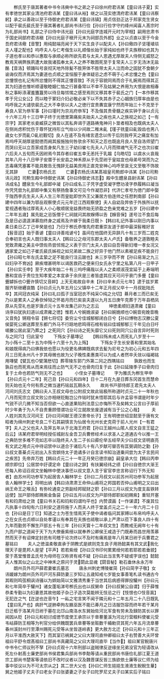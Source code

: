 <!-- { "loadSidebar": true } -->
　　栁氏至于唐其著者中书令讳奭中书之弟之子曰徐州府君讳某【童曰讳子夏】实有孝徳世其家业清池府君讳某【童曰讳从裕】继之以茂实徳清府君讳某【童曰讳察躬】承之以善政以至于侍御史府君讳某【童曰讳镇】用贞信劲正达于邦家克生贤女以配于裴氏裴氏至于唐其著者礼部尚书讳行俭【孙曰行俭字守约绛州闻喜人髙宗时为礼部尚书】礼部之子曰侍中讳光庭【孙曰光庭字连城开元时为宰相】嗣用忠肃书于国史祠部府君讳稹【孙曰光庭子稹开元末为祠部员外郎】业之以贞直以至于今金吾府君讳儆【音警】用纯懿端亮闻于天下实生良子以配夫人【孙曰儆四子坚墐埴埙夫人墐之配也】呜呼夫人与仁考偕生以礼顺偕长始于家纯如也终于夫族穆如也其为子道也孝以和恭以惠取与承顺必称所欲先君与太夫人恩遇尤厚故夫人侍侧无威怒之教焉天祸弊族夙遭大故我诸孤奉太夫人之养不敢图死至于复常夫人三岁无汤沐无盐酪【音洛】顿踊叫号哀彻天地外除髪不胜笄体不胜带太夫人泣而命之固犹不食朝夕谕诲仅而济焉其为妻道也贞顺之宜恒服于身体疑忌之虑不萌于心术忿懥之色【童曰忿懥恨也礼记有所忿懥则不得其正懥音致】不兆于容貌同焉而合于礼婉焉而得其正其为妇道也惟听顺谨敬睦姻仁恤之行甚备常以不幸不及姑舅之养用为大恨是故相春秋之事眎涤濯羞簠簋劳以待旦每怵惕之感至焉则又移其孝于裴氏之门【一本作移其孝于兄公女公】而以睦于冢妇介妇必敬必亲下以不失其赤子之心姻族归厚率由是也呜呼我之大谴欤裴氏之大不幸欤以夫人之徳行宜贵夀宜康宁然而年始三十不克至于寿良人官为叅军事【孙曰墐时为京兆府叅军】不及偕其贵骨髓之疾实钟于身以贞元十六年三月十三日甲子终于光徳里第痛矣夫始夫人之疾也夫人之族视之如己【一有宗字】其家老长妾臧获之微皆以其私奔谒于道路祷鬼神问卜筮者相及也既病太夫人在侧尚虑积忧伤于尊怀犹持形立气绐以少间故二稚未齓【墐子铣童曰齓毁齿也男八歳女七岁而齓○齓初觐切】良人在逺不及有绪言遗念以传于后则我呼天之痛宜有加焉呜呼天胡厚是懿徳而阙其报施独何咎欤余不知天之忍也既逾月良人至自洛师望门而哭曰无以立吾家成吾身矣凡生三子幼曰崔七先夫人八月而殡魂气无不之也次曰崔六后夫人五旬而夭因祔焉今其存者曰崔五幸无恙托于乳媪【乌皓切】以虞水火哀哉其年八月十八日甲子安厝于长安县之神禾原从于先茔祔于皇姑宜也母弟号哭而为之志毒痛凭塞畧不能具敢告无愧辞无益美庶用正直克安神心呜呼至哀无文至敬不饰故无其辞
　　亡妻农杨氏志
　　亡妻农杨氏讳某髙祖皇司勲郎中讳某【孙曰司勲讳元政】司勲生殿中侍御史讳某【孙曰侍御史讳志】殿中生醴泉县尉讳某【孙曰讳成名】醴泉生今礼部郎中凝【孙曰成名三子凭字虚受凝字懋功凌字恭履韩曰凝当作凭凭尝为礼部郎中集又有祭扬詹事文可见今作凝恐非】代济仁孝号为徳门郎中娶于陇西李氏生夫人夫人生三年而皇妣即世外王父兼居方伯连帅之任厯刺南部【孙曰建中四年以兼为鄂岳观察使贞元元年迁江西观察使】夫人自幼及筓依于外族所以抚爱视遇者殆过厚焉夫人小心敬顺居宠益畏终始无骄盈之色亲党难之五岁【孙曰建中二年年五歳】属先妣之忌饭僧于仁祠就问其故媬傅以告【媬音保】遂号泣不食后每及是日必遑遑涕慕抱终身之戚焉及许嫁于我柔日既卜【韩曰礼记外事以刚日内事以柔日柔日乙丁己辛癸是也】乃归于栁氏恭惟先府君重崇友道于郎中最深髫稚好言【髫音迢】始于善谑【童曰诗善戏谑兮】虽间在他国终无异辞凡十有三岁而二姓克合奉初言也夫人既归事太夫人【韩曰公之母河东郡太夫人卢氏】备敬养之道敦睦夫党致肃雍之美主中馈佐烝尝怵惕之义表于宗门太夫人尝曰自吾得新妇増一孝女况又通家爱之如己子崔氏裴氏姊视之如兄弟故二族之好异于他门然以素被足疾不能良行【孙曰昭七年左氏孟絷之足不能良行注云跛也】未三岁孕而不育【孙曰易渐之九三曰妇孕不育凶】厥疾増甚明年以谒医救药之便来归女氏永宁里之私第八月一日甲子【孙曰实壬申】至于大疾年始二十有三呜呼痛哉以夫人之柔顺淑茂宜延于上寿端明惠和宜齿于贵位生知孝爱之本宜承于余庆是三者皆虚其应天可问乎衰门多舋【童曰舋罅拆也○舋许慎切又音衅】上天无祐故自辛未【孙曰辛未贞元七年】逮于兹岁累服齐斩继纒哀酷【孙曰贞元九年五月公父镇卒十二年正月叔父卒十一月叔妣陆氏卒】其间冠衣纯采【孙曰礼曰孤子当室冠衣不纯采○纯之允切】朞月者三而已矣无乃以是累夫人之寿欤悼恸之怀曷月而巳矣哀夫遂以九月五日庚午克葬于万年县栖凤原从先茔礼也是岁唐贞元十五年龙集己卯为之志云
　　坤徳柔顺妇道肃雍【童曰诗序曰犹执妇道以成肃雍之徳】惟若人兮婉娩淑姿【孙曰婉娩顺也○婉音宛娩音晚又音免】锵翔令容【锵七将切】委穷尘兮佳城郁郁闭白日兮【孙曰博物志汉滕公夏侯婴死公卿送葬至东都门外马不行踣地悲鸣得石棺有铭曰佳城郁郁三千年见白日吁嗟縢公居此室乃葬之】之死同穴【孙曰诗之死矢靡它又曰死则同穴公自言异时死则与之同穴】归此室兮
　　下殇女子墓塼记
　　【韩曰殇未成人而死礼八岁至十一为小殇十二至十五为中殇十六至十九为上殇】
　　下殇女子生长安善和里其始名和娘既得病乃曰佛我依也愿以为役更名佛婢既病求去髪为尼号之为初心元和五年四月三日死永州凡十岁其母微也故为父子晚性柔惠类可以为成人者然卒夭敛以缁褐铭用塼甓【甓瓦也○甓蒲厯切】葬零陵东郭门外第二冈之西隅铭曰
　　孰致也而生孰召也而死焉从而来焉往而止防气无不之也骨肉归复于此【孙曰延陵季子曰骨肉归复于土命也若防气则无不之也】
　　小侄女子墓塼记
　　字为雅氏为栁生甲申【孙曰贞元十二年】死己丑【孙曰元和四年】日十二月在九是日葬东冈首生而慧命则夭始也无今何有质之微当速朽铭兹瓦期永久
　　故尚书戸部侍郎王君先太夫人河间刘氏志文【韩曰夫人王叔文母也公附叔文故此铭极所称道时贞元二十一年秋也八月而宪宗立叔文败公亦相继贬黜岂公作铭时犹未悟耶其后与许孟容书谓是时年少气锐不识几微不知当否但欲一心直遂果陷刑法意公亦悔所不及矣韩文公言曰子厚前时少年勇于为人不自贵重顾借谓功业可立就故坐废退诚有当于公之心哉】
　　夫人姓刘其先汉河间王【孙曰河间献王德汉景帝长子】王有明徳世绍显懿至于唐有文昭者为绵州刺史号良二千石其嗣慎言为仙居令光州长史克荷于前人光州【一有君字】夫人之父也夫人及笄五年从于北海王府君【孙曰王越州山隂人叔文自言王猛之后云】讳某府君举明经授任城尉左金吾卫兵曹修经术以求圣人之道通古今以推一王之典防世多难不克如志卒以隐终夫人生二子长曰彛伦举五经早夭少曰叔文坚明直亮有文武之用贞元中待诏禁中以道合于诸后凡十有八岁献可替否有匡弼调防之勤【孙曰叔文善棊贞元初出入东宫娯侍太子诡谲多计自言读书知治道乗间尝为太子言民间之疾苦】先帝弃万姓【韩曰贞元二十一年正月癸已徳宗崩】嗣皇承大位【韩曰丙申顺宗即位】公居禁中訏谟定命【童曰诗之辞】有扶翼经纬之绩【孙曰自徳宗大渐王伾每入称诏召叔文坐翰林中使决事伾以叔文意入言于宦官李忠言称诏行下外无知者】由苏州司功参军为起居舎人翰林学士【孙曰二月叔文以前苏州司功参军为起居舎人翰林学士】将明出纳【韩曰诗肃肃王命仲山甫将之邦国若否仲山甫明之又曰出纳王命王之喉舌】有弥纶通变之劳副经邦赋财之职【孙曰三月以叔文为度支盐铁转运使】加戸部侍郎赐紫金鱼袋【孙曰五月以叔文为戸部侍郎职如初赐紫】重轻开塞有和钧肃给之效【童曰书关石和钧和钧谓均平也】内赞谟画【一作谋谟】不废其位凡执事十四旬有六日利安之道将施于人而夫人终于堂盖贞元之二十一年六月二十日也【孙曰是日丁巳】知道之士为苍生惜焉天子使中谒者临问其家赙以布帛呜呼夫人之在女氏也贞顺以自处孝谨以有奉其在夫族也祗敬以承上严肃以莅下事良人四十有九年而勤劳不懈生戸部五十有三年【孙曰天寳十二年叔文生】而教戒无阙年七十有九而户部之道闻于天下为大僚垂紫绶以就奉养公卿侯王咸造于门既寿而昌世用羡慕然而天子有诏俾定封邑有司稽于论次终以不及时有痛焉是年八月某日祔于兵曹君之墓铭曰
　　夫人之徳温柔敬直承于阴教式是嫔则克生良子用扬懿美有其文武我化理天子是毘邦人是望【平声】若若紫绶【孙曰汉书印何累累绶何若若耶若若垂貌】荥于髙堂惟昔孟氏号为母师在汉称贤有戒不疑【孙曰此当言隽不疑或字误也】懿懿夫人惟其似之山北之中神禾之原问于灵閟此显魂【閟音秘】勒石垂休永永万年
　　朗州员外司戸薛君妻崔氏墓志
　　唐永州刺史博陵崔简【孙曰简字子敬】女讳媛嫁为朗州员外司戸河东薛防妻三岁知让五歳知戒七岁能女事善笔札读书通古今其暇则鸣弦桐讽诗骚以为娯始简以文雅清秀重于当世其后病惑得罪投驩州【孙曰元和七年简卒于驩州】诸女蓬垢涕号栁氏出也以叔舅命【孙曰叔舅公自谓】归于薛惟恭柔专勤以为妇妻恩其故他姬子杂己子造次莫能辨无忮忌之行【忮恨也○忮音寘】无犯迕之气【迕逆也迕音午】一畆之宅言笑不闻于隣元和十二年五月二十八日既乳【童曰乳产也】病肝气逆肺牵拘左腋巫医不能已朞月之日洁服饬容而终年若干某月日迁柩于洛某月日祔于墓在北邙山南洛水东巽始佐河北军食有劳未及録防其长以罪闻因从贬【孙曰元和初讨成徳节度使王承宗以于臯謩董溪为河北行营粮料使崔元受韦岵薛防王相等为判官分给供餽既罢兵臯謩等坐赃数千緍勅贷其死六年五月流臯謩春州溪封州行至潭州赐死元受等从坐皆逐岭表】更大赦方北迁【孙曰元和十三年正月以平淮西大赦天下】而其室已祸巽之父曰大理司直仲卿祖曰太子右赞善大夫环曾祖曰平舒令煜髙祖曰工部尚书真藏简之父曰大理司直毕【当作】祖曰某官鲵唐兴中书令仁师议刑不孥【孙曰贞观十六年刑部以盗贼律反逆缘坐兄弟没官为轻请改从死左仆射髙士廉吏部尚书侯君集兵部尚书李勣等请从重民部尚书唐俭礼部江夏王道宗工部尚书楚客等请依旧不改时议者以汉及魏晋谋反皆三族欲依士廉等议仁师为给事中驳议以为不可太宗从之】其二世大父也【孙曰仁师生挹挹生液液生鲵鲵生曅】巽之他姬子丈夫子曰老女子曰张婆妻之子女子曰陀罗尼丈夫子曰某实后子铭曰
